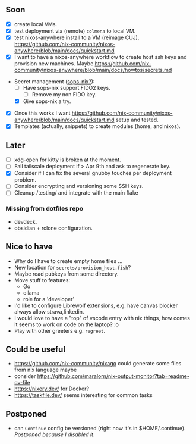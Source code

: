 ## Soon

- [x] create local VMs.
- [x] test deployment via (remote) `colmena` to local VM.
- [x] test nixos-anywhere install to a VM (reimage CUJ). https://github.com/nix-community/nixos-anywhere/blob/main/docs/quickstart.md
- [x] I want to have a nixos-anywhere workflow to create host ssh keys and provision new machines.
  Maybe https://github.com/nix-community/nixos-anywhere/blob/main/docs/howtos/secrets.md
- Secret management ([sops-nix?](https://github.com/Mic92/sops-nix)):
  - [ ] Have sops-nix support FIDO2 keys.
    - [ ] Remove my non FIDO key.
  - [x] Give sops-nix a try.
- [x] Once this works I want
  https://github.com/nix-community/nixos-anywhere/blob/main/docs/quickstart.md setup and tested.
- [x] Templates (actually, snippets) to create modules (home, and nixos).

## Later

- [ ] xdg-open for kitty is broken at the moment.
- [ ] Fail tailscale deployment if > Apr 9th and ask to regenerate key.
- [x] Consider if I can fix the several gnubby touches per deployment problem.
- [ ] Consider encrypting and versioning some SSH keys.
- [ ] Cleanup /testing/ and integrate with the main flake

### Missing from dotfiles repo

- devdeck.
- obsidian + rclone configuration.

## Nice to have

- Why do I have to create empty home files ...
- New location for `secrets/provision_host.fish`?
- Maybe read pubkeys from some directory.
- Move stuff to features:
  - Go
  - ollama
  - role for a 'developer'
- I'd like to configure Librewolf extensions, e.g. have canvas blocker always allow strava,linkedin.
- I would love to have a "top" of vscode entry with nix things, how comes it seems to work on code on the laptop? :o
- Play with other greeters e.g. `regreet`.

## Could be useful

- https://github.com/nix-community/nixago could generate some files from nix language maybe
- consider https://github.com/maralorn/nix-output-monitor?tab=readme-ov-file
- https://nixery.dev/ for Docker?
- https://taskfile.dev/ seems interesting for common tasks

## Postponed

- can `Continue` config be versioned (right now it's in $HOME/.continue). _Postponed because I
  disabled it_.
